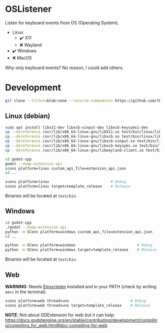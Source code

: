 # OSListener
Listen for keyboard events from OS (Operating System).  

- Linux
    - ✔️ X11
    - ❌ Wayland
- ✔️ Windows
- ❌ MacOS

Why only keyboard events? No reason, I could add others.  

# Development
```bash
git clone --filter=blob:none --recurse-submodules https://github.com/thiagola92/os-listener.git
```

## Linux (debian)
```bash
sudo apt install libx11-dev libxcb-xinput-dev libxcb-keysyms1-dev
cp --dereference /usr/lib/x86_64-linux-gnu/libX11.so test/bin/linux/libX11.so
cp --dereference /usr/lib/x86_64-linux-gnu/libxcb.so test/bin/linux/libxcb.so
cp --dereference /usr/lib/x86_64-linux-gnu/libxcb-xinput.so test/bin/linux/libxcb-xinput.so
cp --dereference /usr/lib/x86_64-linux-gnu/libxcb-keysyms.so test/bin/linux/libxcb-keysyms.so
cp --dereference /usr/lib/x86_64-linux-gnu/libwayland-client.so test/bin/linux/libwayland-client.so

cd godot-cpp
godot --dump-extension-api
scons platform=linux custom_api_file=extension_api.json
cd ..

scons platform=linux                            # Debug
scons platform=linux target=template_release    # Release
```

Binaries will be located at `test/bin`.  

## Windows
```bash
cd godot-cpp
./godot --dump-extension-api
python -m SCons platform=windows custom_api_file=extension_api.json
cd ..

python -m SCons platform=windows                            # Debug
python -m SCons platform=windows target=template_release    # Release
```

Binaries will be located at `test/bin`.  

## Web
**WARNING**: Needs [Emscripten](https://emscripten.org/) installed and in your PATH (check by writing `emcc` in the terminal).  

```bash
scons platform=web threads=no                            # Debug
scons platform=web threads=no target=template_release    # Release
```

**NOTE**: Not about GDExtension for web but it can help: https://docs.godotengine.org/en/stable/contributing/development/compiling/compiling_for_web.html#doc-compiling-for-web  
